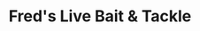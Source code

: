 ---
title: "Fred's Live Bait & Tackle"
url: /deer-river/freds-live-bait-and-tackle/
shop: fishing
---